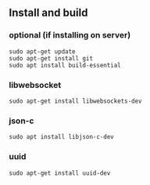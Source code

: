 ## Install and build

### optional (if installing on server)

    sudo apt-get update
    sudo apt-get install git
    sudo apt install build-essential

### libwebsocket

    sudo apt-get install libwebsockets-dev

### json-c

    sudo apt install libjson-c-dev

### uuid

    sudo apt-get install uuid-dev